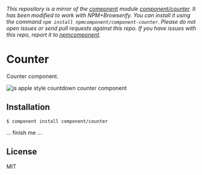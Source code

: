 *This repository is a mirror of the [component](http://component.io) module [component/counter](http://github.com/component/counter). It has been modified to work with NPM+Browserify. You can install it using the command `npm install npmcomponent/component-counter`. Please do not open issues or send pull requests against this repo. If you have issues with this repo, report it to [npmcomponent](https://github.com/airportyh/npmcomponent).*

# Counter

  Counter component.

  ![js apple style countdown counter component](http://f.cl.ly/items/2z262b1p0o2O08381N25/Screen%20Shot%202012-08-12%20at%205.42.56%20PM.png)

## Installation

```
$ component install component/counter
```

   ... finish me ...

## License

  MIT